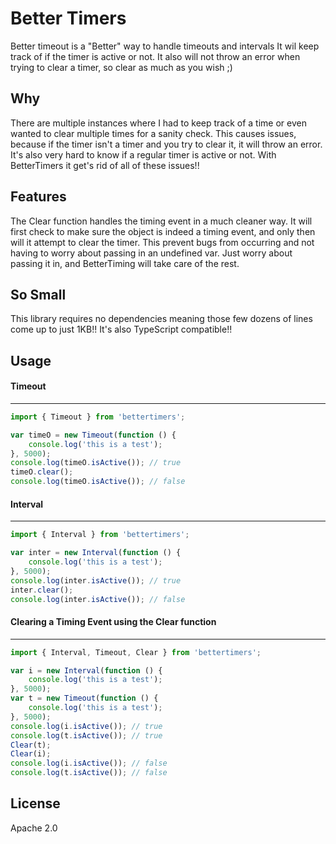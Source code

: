 # Better Timers
Better timeout is a "Better" way to handle timeouts and intervals
It wil keep track of if the timer is active or not.
It also will not throw an error when trying to clear a timer, so clear as much as you wish ;)


## Why
There are multiple instances where I had to keep track of a time or even wanted to clear multiple times for a sanity check. This causes issues, because if the timer isn't a timer and you try to clear it, it will throw an error. It's also very hard to know if a regular timer is active or not.
With BetterTimers it get's rid of all of these issues!!


## Features
The Clear function handles the timing event in a much cleaner way. It will first check to make sure the object is indeed a timing event, and only then will it attempt to clear the timer. This prevent bugs from occurring and not having to worry about passing in an undefined var. Just worry about passing it in, and BetterTiming will take care of the rest.
 
 
## So Small
This library requires no dependencies meaning those few dozens of lines come up to just 1KB!!
It's also TypeScript compatible!!

## Usage

#### Timeout
--------------
```js
import { Timeout } from 'bettertimers';

var timeO = new Timeout(function () {
    console.log('this is a test');
}, 5000);
console.log(timeO.isActive()); // true
timeO.clear();
console.log(timeO.isActive()); // false
```

#### Interval
--------------
```js
import { Interval } from 'bettertimers';

var inter = new Interval(function () {
    console.log('this is a test');
}, 5000);
console.log(inter.isActive()); // true
inter.clear();
console.log(inter.isActive()); // false
```

#### Clearing a Timing Event using the Clear function
--------------
```js
import { Interval, Timeout, Clear } from 'bettertimers';

var i = new Interval(function () {
    console.log('this is a test');
}, 5000);
var t = new Timeout(function () {
    console.log('this is a test');
}, 5000);
console.log(i.isActive()); // true
console.log(t.isActive()); // true
Clear(t);
Clear(i);
console.log(i.isActive()); // false
console.log(t.isActive()); // false
```

## License

Apache 2.0